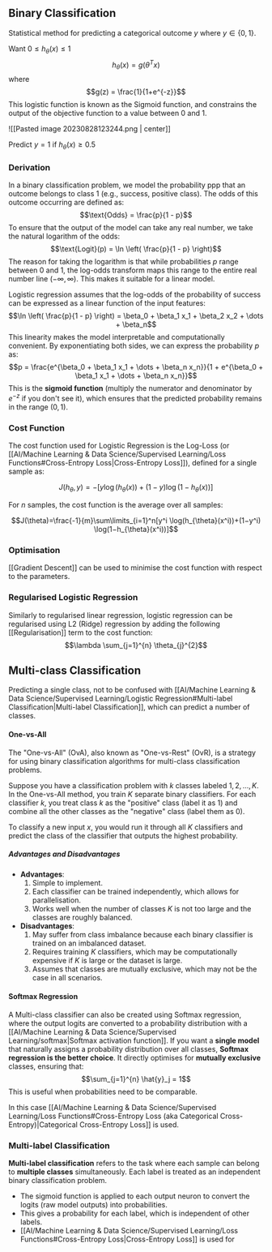 ## Binary Classification
Statistical method for predicting a categorical outcome $y$ where $y \in \{0, 1\}$.

Want $0 \leq h_{\theta}(x) \leq 1$ 
$$h_{\theta}(x) = g(\theta^{T} x )$$
where $$g(z) = \frac{1}{1+e^{-z}}$$
This logistic function is known as the Sigmoid function, and constrains the output of the objective function to a value between 0 and 1.

![[Pasted image 20230828123244.png | center]]

Predict $y=1$ if $h_{\theta}(x) \geq 0.5$

### Derivation
In a binary classification problem, we model the probability ppp that an outcome belongs to class 1 (e.g., success, positive class). The odds of this outcome occurring are defined as:
$$\text{Odds} = \frac{p}{1 - p}$$​To ensure that the output of the model can take any real number, we take the natural logarithm of the odds:
$$\text{Logit}(p) = \ln \left( \frac{p}{1 - p} \right)$$
The reason for taking the logarithm is that while probabilities $p$ range between 0 and 1, the log-odds transform maps this range to the entire real number line $(-\infty, \infty)$. This makes it suitable for a linear model.

Logistic regression assumes that the log-odds of the probability of success can be expressed as a linear function of the input features:
$$\ln \left( \frac{p}{1 - p} \right) = \beta_0 + \beta_1 x_1 + \beta_2 x_2 + \dots + \beta_n$$​This linearity makes the model interpretable and computationally convenient.
By exponentiating both sides, we can express the probability $p$ as:
$$p = \frac{e^{\beta_0 + \beta_1 x_1 + \dots + \beta_n x_n}}{1 + e^{\beta_0 + \beta_1 x_1 + \dots + \beta_n x_n}}$$
This is the **sigmoid function** (multiply the numerator and denominator by $e^{-z}$ if you don't see it), which ensures that the predicted probability remains in the range $(0,1)$. 
### Cost Function
The cost function used for Logistic Regression is the Log-Loss (or [[AI/Machine Learning & Data Science/Supervised Learning/Loss Functions#Cross-Entropy Loss|Cross-Entropy Loss]]), defined for a single sample as:

$$J(h_{\theta},y)=−[y \log(h_{\theta}(x))+(1−y) \log(1−h_{\theta}(x))]$$

For $n$ samples, the cost function is the average over all samples:

$$J(\theta)=\frac{-1}{m}\sum\limits_{i=1}^n​[y^i \log(h_{\theta}(x^i))+(1−y^i) \log(1−h_{\theta}(x^i))]$$

### Optimisation
[[Gradient Descent]] can be used to minimise the cost function with respect to the parameters.

### Regularised Logistic Regression
Similarly to regularised linear regression, logistic regression can be regularised using L2 (Ridge) regression by adding the following [[Regularisation]] term to the cost function:
$$\lambda \sum_{j=1}^{n} \theta_{j}^{2}$$
## Multi-class Classification
Predicting a single class, not to be confused with [[AI/Machine Learning & Data Science/Supervised Learning/Logistic Regression#Multi-label Classification|Multi-label Classification]], which can predict a number of classes.
#### One-vs-All
The "One-vs-All" (OvA), also known as "One-vs-Rest" (OvR), is a strategy for using binary classification algorithms for multi-class classification problems.

Suppose you have a classification problem with $k$ classes labeled $1,2,...,K$. In the One-vs-All method, you train $K$ separate binary classifiers. For each classifier $k$, you treat class $k$ as the "positive" class (label it as 1) and combine all the other classes as the "negative" class (label them as 0).

To classify a new input $x$, you would run it through all $K$ classifiers and predict the class of the classifier that outputs the highest probability.
##### Advantages and Disadvantages
- **Advantages**:
    1. Simple to implement.
    2. Each classifier can be trained independently, which allows for parallelisation.
    3. Works well when the number of classes $K$ is not too large and the classes are roughly balanced.
- **Disadvantages**:
    1. May suffer from class imbalance because each binary classifier is trained on an imbalanced dataset.
    2. Requires training $K$ classifiers, which may be computationally expensive if $K$ is large or the dataset is large.
    3. Assumes that classes are mutually exclusive, which may not be the case in all scenarios.
#### Softmax Regression
A Multi-class classifier can also be created using Softmax regression, where the output logits are converted to a probability distribution with a [[AI/Machine Learning & Data Science/Supervised Learning/softmax|Softmax activation function]]. If you want a **single model** that naturally assigns a probability distribution over all classes, **Softmax regression is the better choice**. It directly optimises for **mutually exclusive** classes, ensuring that:
$$\sum_{j=1}^{n} \hat{y}_j = 1$$
This is useful when probabilities need to be comparable.

In this case [[AI/Machine Learning & Data Science/Supervised Learning/Loss Functions#Cross-Entropy Loss (aka Categorical Cross-Entropy)|Categorical Cross-Entropy Loss]] is used.
### Multi-label Classification
**Multi-label classification** refers to the task where each sample can belong to **multiple classes** simultaneously. Each label is treated as an independent binary classification problem.
- The sigmoid function is applied to each output neuron to convert the logits (raw model outputs) into probabilities.
- This gives a probability for each label, which is independent of other labels.
- [[AI/Machine Learning & Data Science/Supervised Learning/Loss Functions#Cross-Entropy Loss|Cross-Entropy Loss]] is used for 